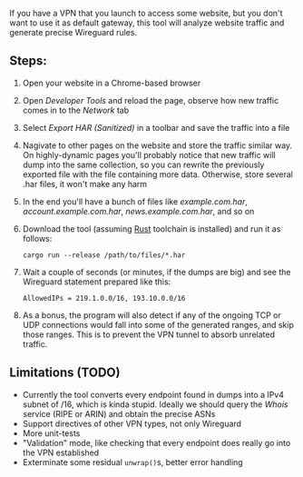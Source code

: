 If you have a VPN that you launch to access some website, but you don't want to use it as default gateway, this tool will analyze website traffic and generate precise Wireguard rules.

## Steps:

1. Open your website in a Chrome-based browser
2. Open _Developer Tools_ and reload the page, observe how new traffic comes in to the _Network_ tab
3. Select _Export HAR (Sanitized)_ in a toolbar and save the traffic into a file
4. Nagivate to other pages on the website and store the traffic similar way. On highly-dynamic pages you'll probably notice that new traffic will dump into the same collection, so you can rewrite the previously exported file with the file containing more data. Otherwise, store several .har files, it won't make any harm
5. In the end you'll have a bunch of files like _example.com.har_, _account.example.com.har_, _news.example.com.har_, and so on
6. Download the tool (assuming [Rust](https://rustup.rs) toolchain is installed) and run it as follows:
    
    `cargo run --release /path/to/files/*.har`
7. Wait a couple of seconds (or minutes, if the dumps are big) and see the Wireguard statement prepared like this:
    
    `AllowedIPs = 219.1.0.0/16, 193.10.0.0/16`
8. As a bonus, the program will also detect if any of the ongoing TCP or UDP connections would fall into some of the generated ranges, and skip those ranges. This is to prevent the VPN tunnel to absorb unrelated traffic.


## Limitations (TODO)

- Currently the tool converts every endpoint found in dumps into a IPv4 subnet of /16, which is kinda stupid. Ideally we should query the _Whois_ service (RIPE or ARIN) and obtain the precise ASNs
- Support directives of other VPN types, not only Wireguard
- More unit-tests
- "Validation" mode, like checking that every endpoint does really go into the VPN established
- Exterminate some residual `unwrap()`s, better error handling